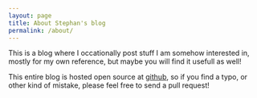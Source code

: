 ```yaml
---
layout: page
title: About Stephan's blog
permalink: /about/
---
```


This is a blog where I occationally post stuff I am somehow interested in, mostly for my own reference, but maybe you will find it usefull as well!

This entire blog is hosted open source at [github](https://github.com/stephan-nordnes-eriksen/stephan-nordnes-eriksen.github.io), so if you find a typo, or other kind of mistake, please feel free to send a pull request!

